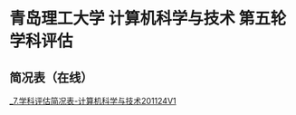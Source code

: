 # 青岛理工大学 计算机科学与技术 第五轮学科评估

## 简况表（在线）
[_7.学科评估简况表-计算机科学与技术201124V1](https://docs.qq.com/doc/DT1JHZElNUVVkUElJ)

